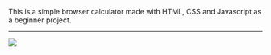 This is a simple browser calculator made with HTML, CSS and Javascript as a beginner project.
<hr>
<img src="https://raw.githubusercontent.com/thnardg/simple-calculator/bdcd1235c38b419caf59f157511294b8b6eda8f2/Preview/calculator%20preview.png" 